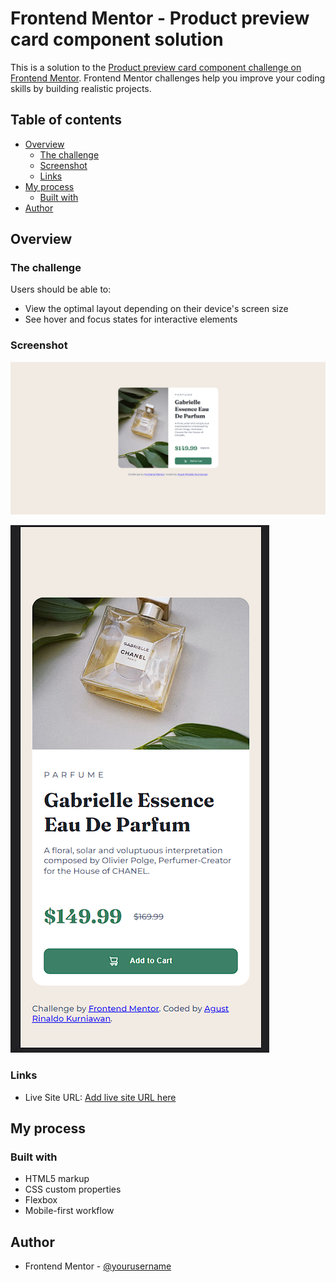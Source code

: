 # Frontend Mentor - Product preview card component solution

This is a solution to the [Product preview card component challenge on Frontend Mentor](https://www.frontendmentor.io/challenges/product-preview-card-component-GO7UmttRfa). Frontend Mentor challenges help you improve your coding skills by building realistic projects.

## Table of contents

- [Overview](#overview)
  - [The challenge](#the-challenge)
  - [Screenshot](#screenshot)
  - [Links](#links)
- [My process](#my-process)
  - [Built with](#built-with)
- [Author](#author)

## Overview

### The challenge

Users should be able to:

- View the optimal layout depending on their device's screen size
- See hover and focus states for interactive elements

### Screenshot

![](screenshoots/desktop.png)

![](screenshoots/mobile.png)

### Links

- Live Site URL: [Add live site URL here](https://codesandbox.io/s/affectionate-wildflower-yk9yk9?file=/index.html:933-970)

## My process

### Built with

- HTML5 markup
- CSS custom properties
- Flexbox
- Mobile-first workflow

## Author

- Frontend Mentor - [@yourusername](https://www.frontendmentor.io/profile/agustrinaldokurniawan)
